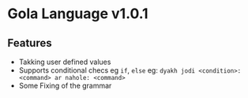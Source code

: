 # Gola Language v1.0.1



## Features
- Takking user defined values
- Supports conditional checs eg `if`, `else` eg: `dyakh jodi <condition>: <command> ar nahole: <command>`
- Some Fixing of the grammar
